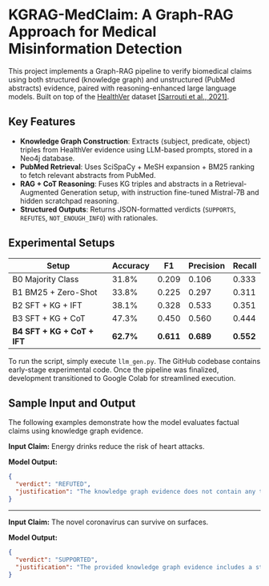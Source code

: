 # KGRAG-MedClaim: A Graph-RAG Approach for Medical Misinformation Detection

This project implements a Graph-RAG pipeline to verify biomedical claims using both structured (knowledge graph) and unstructured (PubMed abstracts) evidence, paired with reasoning-enhanced large language models. Built on top of the [HealthVer](https://github.com/sarrouti/HealthVer) dataset [[Sarrouti et al., 2021]](https://aclanthology.org/2021.emnlp-main.507/).

## Key Features

- **Knowledge Graph Construction**: Extracts ⟨subject, predicate, object⟩ triples from HealthVer evidence using LLM-based prompts, stored in a Neo4j database.
- **PubMed Retrieval**: Uses SciSpaCy + MeSH expansion + BM25 ranking to fetch relevant abstracts from PubMed.
- **RAG + CoT Reasoning**: Fuses KG triples and abstracts in a Retrieval-Augmented Generation setup, with instruction fine-tuned Mistral-7B and hidden scratchpad reasoning.
- **Structured Outputs**: Returns JSON-formatted verdicts (`SUPPORTS`, `REFUTES`, `NOT_ENOUGH_INFO`) with rationales.

## Experimental Setups

| Setup                        | Accuracy | F1     | Precision | Recall |
|-----------------------------|----------|--------|-----------|--------|
| B0 Majority Class           | 31.8%    | 0.209  | 0.106     | 0.333  |
| B1 BM25 + Zero-Shot         | 33.8%    | 0.225  | 0.297     | 0.311  |
| B2 SFT + KG + IFT           | 38.1%    | 0.328  | 0.533     | 0.351  |
| B3 SFT + KG + CoT           | 47.3%    | 0.450  | 0.560     | 0.444  |
| **B4 SFT + KG + CoT + IFT** | **62.7%**| **0.611**| **0.689** | **0.552** |

To run the script, simply execute `llm_gen.py`. The GitHub codebase contains early-stage experimental code. Once the pipeline was finalized, development transitioned to Google Colab for streamlined execution.

## Sample Input and Output

The following examples demonstrate how the model evaluates factual claims using knowledge graph evidence.

**Input Claim:**
Energy drinks reduce the risk of heart attacks.

**Model Output:**
```json
{
  "verdict": "REFUTED",
  "justification": "The knowledge graph evidence does not contain any triple that supports the claim that energy drinks reduce the risk of heart attacks."
}
```

---

**Input Claim:**
The novel coronavirus can survive on surfaces.

**Model Output:**
```json
{
  "verdict": "SUPPORTED",
  "justification": "The provided knowledge graph evidence includes a statement that human coronaviruses can survive on surfaces."
}
```
